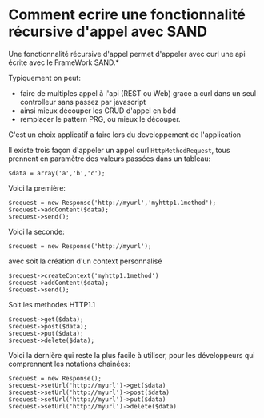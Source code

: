# Comment ecrire une fonctionnalité récursive d'appel avec SAND

Une fonctionnalité récursive d'appel permet d'appeler avec curl une api écrite avec le FrameWork SAND.*

Typiquement on peut:

- faire de multiples appel à l'api (REST ou Web) grace a curl dans un seul controlleur sans passez par javascript
- ainsi mieux découper les CRUD d'appel en bdd
- remplacer le pattern PRG, ou mieux le découper.

C'est un choix applicatif a faire lors du developpement de l'application

Il existe trois façon d'appeler un appel curl `HttpMethodRequest`, tous prennent en paramètre des valeurs passées dans un tableau:
```
$data = array('a','b','c');
```
Voici la première:
```
$request = new Response('http://myurl','myhttp1.1method');
$request->addContent($data);
$request->send();
```
Voici la seconde:
```
$request = new Response('http://myurl');
```
avec soit la création d'un context personnalisé
```
$request->createContext('myhttp1.1method')
$request->addContent($data);
$request->send();
```
Soit les methodes HTTP1.1
```
$request->get($data);
$request->post($data);
$request->put($data);
$request->delete($data);
```
Voici la dernière qui reste la plus facile à utiliser,
pour les développeurs qui comprennent les notations chainées:
```
$request = new Response();
$request->setUrl('http://myurl')->get($data)
$request->setUrl('http://myurl')->post($data)
$request->setUrl('http://myurl')->put($data)
$request->setUrl('http://myurl')->delete($data)
```